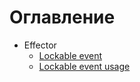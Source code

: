 # Оглавление

- Effector
  - [Lockable event](./effector/lockable-event.md)
  - [Lockable event usage](./effector/lockable-event-usage.md)
